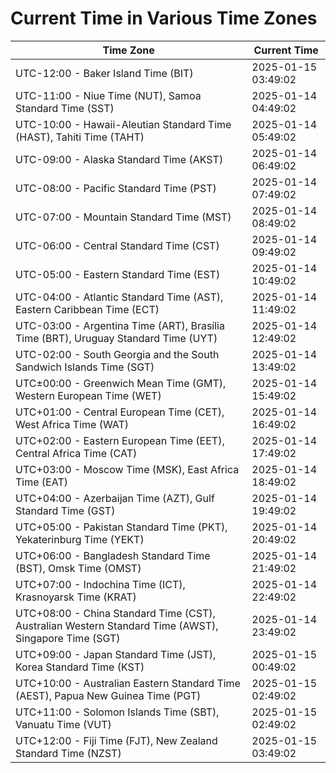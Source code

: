 # Current Time in Various Time Zones

| Time Zone | Current Time |
|-----------|--------------|
| UTC-12:00 - Baker Island Time (BIT) | 2025-01-15 03:49:02 |
| UTC-11:00 - Niue Time (NUT), Samoa Standard Time (SST) | 2025-01-14 04:49:02 |
| UTC-10:00 - Hawaii-Aleutian Standard Time (HAST), Tahiti Time (TAHT) | 2025-01-14 05:49:02 |
| UTC-09:00 - Alaska Standard Time (AKST) | 2025-01-14 06:49:02 |
| UTC-08:00 - Pacific Standard Time (PST) | 2025-01-14 07:49:02 |
| UTC-07:00 - Mountain Standard Time (MST) | 2025-01-14 08:49:02 |
| UTC-06:00 - Central Standard Time (CST) | 2025-01-14 09:49:02 |
| UTC-05:00 - Eastern Standard Time (EST) | 2025-01-14 10:49:02 |
| UTC-04:00 - Atlantic Standard Time (AST), Eastern Caribbean Time (ECT) | 2025-01-14 11:49:02 |
| UTC-03:00 - Argentina Time (ART), Brasília Time (BRT), Uruguay Standard Time (UYT) | 2025-01-14 12:49:02 |
| UTC-02:00 - South Georgia and the South Sandwich Islands Time (SGT) | 2025-01-14 13:49:02 |
| UTC±00:00 - Greenwich Mean Time (GMT), Western European Time (WET) | 2025-01-14 15:49:02 |
| UTC+01:00 - Central European Time (CET), West Africa Time (WAT) | 2025-01-14 16:49:02 |
| UTC+02:00 - Eastern European Time (EET), Central Africa Time (CAT) | 2025-01-14 17:49:02 |
| UTC+03:00 - Moscow Time (MSK), East Africa Time (EAT) | 2025-01-14 18:49:02 |
| UTC+04:00 - Azerbaijan Time (AZT), Gulf Standard Time (GST) | 2025-01-14 19:49:02 |
| UTC+05:00 - Pakistan Standard Time (PKT), Yekaterinburg Time (YEKT) | 2025-01-14 20:49:02 |
| UTC+06:00 - Bangladesh Standard Time (BST), Omsk Time (OMST) | 2025-01-14 21:49:02 |
| UTC+07:00 - Indochina Time (ICT), Krasnoyarsk Time (KRAT) | 2025-01-14 22:49:02 |
| UTC+08:00 - China Standard Time (CST), Australian Western Standard Time (AWST), Singapore Time (SGT) | 2025-01-14 23:49:02 |
| UTC+09:00 - Japan Standard Time (JST), Korea Standard Time (KST) | 2025-01-15 00:49:02 |
| UTC+10:00 - Australian Eastern Standard Time (AEST), Papua New Guinea Time (PGT) | 2025-01-15 02:49:02 |
| UTC+11:00 - Solomon Islands Time (SBT), Vanuatu Time (VUT) | 2025-01-15 02:49:02 |
| UTC+12:00 - Fiji Time (FJT), New Zealand Standard Time (NZST) | 2025-01-15 03:49:02 |
